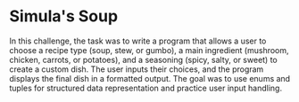 # Simula's Soup

In this challenge, the task was to write a program that allows a user to choose a recipe type (soup, stew, or gumbo), a main ingredient (mushroom, chicken, carrots, or potatoes), and a seasoning (spicy, salty, or sweet) to create a custom dish. The user inputs their choices, and the program displays the final dish in a formatted output. The goal was to use enums and tuples for structured data representation and practice user input handling.
